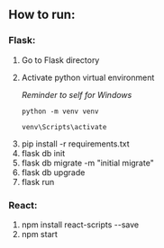 ## How to run:
### Flask:
<ol>
    <li>Go to Flask directory</li>
    <li>
        <p>Activate python virtual environment</p>
        <p><i>Reminder to self for Windows</i></p>
        <p><code>python -m venv venv</code></p>
        <p><code>venv\Scripts\activate</code></p>
    </li>
    <li>pip install -r requirements.txt</li>
    <li>flask db init</li>
    <li>flask db migrate -m "initial migrate"</li>
    <li>flask db upgrade</li>
    <li>flask run</li>
</ol>

### React:
<ol>
    <li>npm install react-scripts --save</li>
    <li>npm start</li>
</ol>
